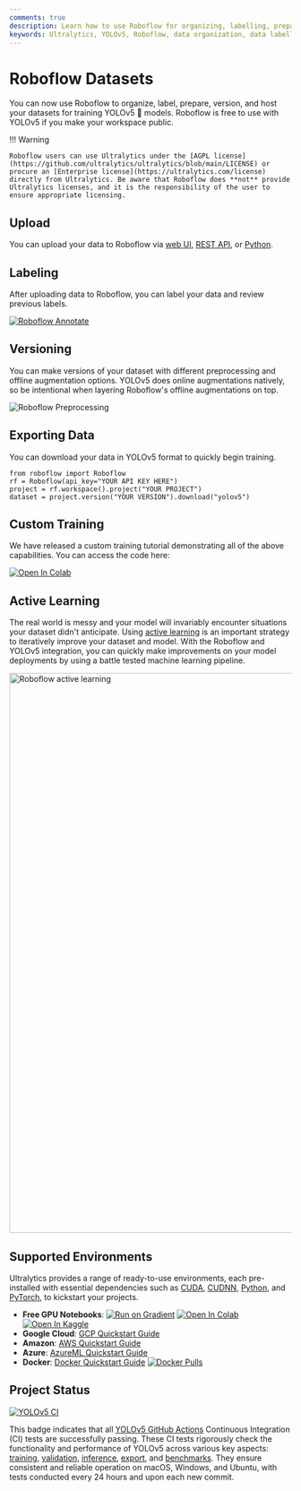 ```yaml
---
comments: true
description: Learn how to use Roboflow for organizing, labelling, preparing, and hosting your datasets for YOLOv5 models. Enhance your model deployments with our platform.
keywords: Ultralytics, YOLOv5, Roboflow, data organization, data labelling, data preparation, model deployment, active learning, machine learning pipeline
---
```


# Roboflow Datasets

You can now use Roboflow to organize, label, prepare, version, and host your datasets for training YOLOv5 🚀 models. Roboflow is free to use with YOLOv5 if you make your workspace public.

!!! Warning

    Roboflow users can use Ultralytics under the [AGPL license](https://github.com/ultralytics/ultralytics/blob/main/LICENSE) or procure an [Enterprise license](https://ultralytics.com/license) directly from Ultralytics. Be aware that Roboflow does **not** provide Ultralytics licenses, and it is the responsibility of the user to ensure appropriate licensing.

## Upload

You can upload your data to Roboflow via [web UI](https://docs.roboflow.com/adding-data), [REST API](https://docs.roboflow.com/adding-data/upload-api), or [Python](https://docs.roboflow.com/python).

## Labeling

After uploading data to Roboflow, you can label your data and review previous labels.

[![Roboflow Annotate](https://roboflow-darknet.s3.us-east-2.amazonaws.com/roboflow-annotate.gif)](https://roboflow.com/annotate)

## Versioning

You can make versions of your dataset with different preprocessing and offline augmentation options. YOLOv5 does online augmentations natively, so be intentional when layering Roboflow's offline augmentations on top.

![Roboflow Preprocessing](https://roboflow-darknet.s3.us-east-2.amazonaws.com/robolfow-preprocessing.png)

## Exporting Data

You can download your data in YOLOv5 format to quickly begin training.

```
from roboflow import Roboflow
rf = Roboflow(api_key="YOUR API KEY HERE")
project = rf.workspace().project("YOUR PROJECT")
dataset = project.version("YOUR VERSION").download("yolov5")
```

## Custom Training

We have released a custom training tutorial demonstrating all of the above capabilities. You can access the code here:

[![Open In Colab](https://colab.research.google.com/assets/colab-badge.svg)](https://colab.research.google.com/github/roboflow-ai/yolov5-custom-training-tutorial/blob/main/yolov5-custom-training.ipynb)

## Active Learning

The real world is messy and your model will invariably encounter situations your dataset didn't anticipate. Using [active learning](https://blog.roboflow.com/what-is-active-learning/) is an important strategy to iteratively improve your dataset and model. With the Roboflow and YOLOv5 integration, you can quickly make improvements on your model deployments by using a battle tested machine learning pipeline.

<p align=""><a href="https://roboflow.com/?ref=ultralytics"><img width="1000" src="https://uploads-ssl.webflow.com/5f6bc60e665f54545a1e52a5/615627e5824c9c6195abfda9_computer-vision-cycle.png" alt="Roboflow active learning"></a></p>

## Supported Environments

Ultralytics provides a range of ready-to-use environments, each pre-installed with essential dependencies such as [CUDA](https://developer.nvidia.com/cuda), [CUDNN](https://developer.nvidia.com/cudnn), [Python](https://www.python.org/), and [PyTorch](https://pytorch.org/), to kickstart your projects.

- **Free GPU Notebooks**: <a href="https://bit.ly/yolov5-paperspace-notebook"><img src="https://assets.paperspace.io/img/gradient-badge.svg" alt="Run on Gradient"></a> <a href="https://colab.research.google.com/github/ultralytics/yolov5/blob/master/tutorial.ipynb"><img src="https://colab.research.google.com/assets/colab-badge.svg" alt="Open In Colab"></a> <a href="https://www.kaggle.com/ultralytics/yolov5"><img src="https://kaggle.com/static/images/open-in-kaggle.svg" alt="Open In Kaggle"></a>
- **Google Cloud**: [GCP Quickstart Guide](../environments/google_cloud_quickstart_tutorial.md)
- **Amazon**: [AWS Quickstart Guide](../environments/aws_quickstart_tutorial.md)
- **Azure**: [AzureML Quickstart Guide](../environments/azureml_quickstart_tutorial.md)
- **Docker**: [Docker Quickstart Guide](../environments/docker_image_quickstart_tutorial.md) <a href="https://hub.docker.com/r/ultralytics/yolov5"><img src="https://img.shields.io/docker/pulls/ultralytics/yolov5?logo=docker" alt="Docker Pulls"></a>

## Project Status

<a href="https://github.com/ultralytics/yolov5/actions/workflows/ci-testing.yml"><img src="https://github.com/ultralytics/yolov5/actions/workflows/ci-testing.yml/badge.svg" alt="YOLOv5 CI"></a>

This badge indicates that all [YOLOv5 GitHub Actions](https://github.com/ultralytics/yolov5/actions) Continuous Integration (CI) tests are successfully passing. These CI tests rigorously check the functionality and performance of YOLOv5 across various key aspects: [training](https://github.com/ultralytics/yolov5/blob/master/train.py), [validation](https://github.com/ultralytics/yolov5/blob/master/val.py), [inference](https://github.com/ultralytics/yolov5/blob/master/detect.py), [export](https://github.com/ultralytics/yolov5/blob/master/export.py), and [benchmarks](https://github.com/ultralytics/yolov5/blob/master/benchmarks.py). They ensure consistent and reliable operation on macOS, Windows, and Ubuntu, with tests conducted every 24 hours and upon each new commit.
